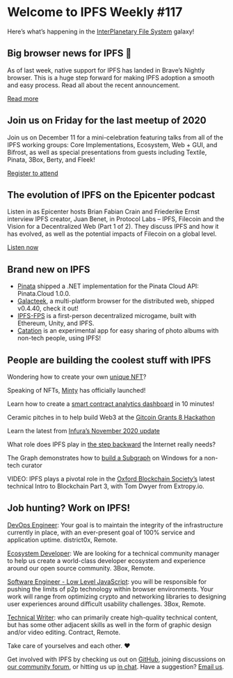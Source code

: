 # Welcome to IPFS Weekly #117

Here’s what’s happening in the [InterPlanetary File System](https://ipfs.io/) galaxy!

## Big browser news for IPFS 🙌
As of last week, native support for IPFS has landed in Brave’s Nightly browser. This is a huge step forward for making IPFS adoption a smooth and easy process. Read all about the recent announcement. 

[Read more](https://www.reddit.com/r/BATProject/comments/k5izey/ipfs_support_lands_in_brave_browser_on_the/)

## Join us on Friday for the last meetup of 2020
Join us on December 11 for a mini-celebration featuring talks from all of the IPFS working groups: Core Implementations, Ecosystem, Web + GUI, and Bifrost, as well as special presentations from guests including Textile, Pinata, 3Box, Berty, and Fleek!

[Register to attend](https://www.meetup.com/San-Francisco-IPFS/events/274910985/)

## The evolution of IPFS on the Epicenter podcast
Listen in as Epicenter hosts Brian Fabian Crain and Friederike Ernst interview IPFS creator, Juan Benet, in Protocol Labs – IPFS, Filecoin and the Vision for a Decentralized Web (Part 1 of 2). They discuss IPFS and how it has evolved, as well as the potential impacts of Filecoin on a global level.

[Listen now](https://epicenter.tv/episodes/367)

## Brand new on IPFS
* [Pinata](https://www.nuget.org/packages/Pinata.Client/1.0.0) shipped a .NET implementation for the Pinata Cloud API: Pinata.Cloud 1.0.0.
* [Galacteek](https://github.com/pinnaculum/galacteek/releases/tag/v0.4.40), a multi-platform browser for the distributed web, shipped v0.4.40, check it out!
* [IPFS-FPS](https://ipfs-fps.com/) is a first-person decentralized microgame, built with Ethereum, Unity, and IPFS.
* [Catation](https://github.com/wpengine/hackathon-catation) is an experimental app for easy sharing of photo albums with non-tech people, using IPFS!

## People are building the coolest stuff with IPFS
Wondering how to create your own [unique NFT](https://mintable.medium.com/how-to-create-your-own-unique-nft-6057a09500ea)?

Speaking of NFTs, [Minty](https://keychain.medium.com/announcing-minty-28f1f57a04d9) has officially launched!

Learn how to create a [smart contract analytics dashboard](https://medium.com/coinmonks/how-to-create-a-smart-contract-analytics-dashboard-in-10mins-227d96c382f4) in 10 minutes! 

Ceramic pitches in to help build Web3 at the [Gitcoin Grants 8 Hackathon](https://blog.ceramic.network/help-build-web3-at-the-gitcoin-grants-8-hackathon/)

Learn the latest from [Infura’s November 2020 update](https://blog.infura.io/infura-november-2020-update/)

What role does IPFS play in [the step backward](https://medium.com/digital-diplomacy/outdated-technology-can-teach-us-about-democracy-a8d887228734) the Internet really needs?

The Graph demonstrates how to [build a Subgraph](https://medium.com/swlh/how-to-build-a-subgraph-on-windows-for-a-non-tech-curator-6641030376bd) on Windows for a non-tech curator

VIDEO: IPFS plays a pivotal role in the [Oxford Blockchain Society’s](https://www.youtube.com/watch?v=KMX7kVtVc2M) latest technical Intro to Blockchain Part 3, with Tom Dwyer from Extropy.io.

## Job hunting? Work on IPFS!
[DevOps Engineer](https://remoteok.io/remote-jobs/100451-remote-devops-engineer-district0x): Your goal is to maintain the integrity of the infrastructure currently in place, with an ever-present goal of 100% service and application uptime. district0x, Remote. 

[Ecosystem Developer](https://jobs.lever.co/3box/ec1093c5-ed31-483c-b1b3-49b07bd0bd2e): We are looking for a technical community manager to help us create a world-class developer ecosystem and experience around our open source community. 3Box, Remote.

[Software Engineer - Low Level JavaScript](https://jobs.lever.co/3box/95b18be5-f42b-4fe2-a51c-1908612f29c0): you will be responsible for pushing the limits of p2p technology within browser environments. Your work will range from optimizing crypto and networking libraries to designing user experiences around difficult usability challenges. 3Box, Remote.

[Technical Writer](https://authenticjobs.com/job/3006/textile-devops-or-sre/): who can primarily create high-quality technical content, but has some other adjacent skills as well in the form of graphic design and/or video editing. Contract, Remote.


Take care of yourselves and each other. ❤️

Get involved with IPFS by checking us out on [GitHub](https://github.com/ipfs), joining discussions on [our community forum](https://discuss.ipfs.io/), or hitting us up [in chat](https://riot.im/app/#/room/#ipfs:matrix.org). Have a suggestion? [Email us](mailto:newsletter@ipfs.io).
